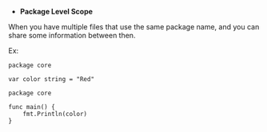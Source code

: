 - **Package Level Scope**

When you have multiple files that use the same package name, and you can share some information between then.

Ex:

``` Go, variable.go
package core

var color string = "Red"
```

``` Go, main.go
package core

func main() {
	fmt.Println(color)
}
```

